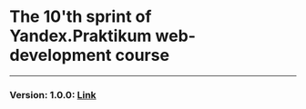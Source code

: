 # The 10'th sprint of Yandex.Praktikum web-development course
___
### Version: 1.0.0: [Link](https://github.com/echoreverb/regexp-sprint)

